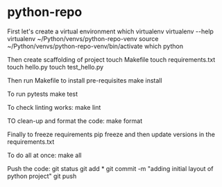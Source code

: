# python-repo
First let's create a virtual environment
which virtualenv
virtualenv --help
virtualenv ~/Python/venvs/python-repo-venv
source ~/Python/venvs/python-repo-venv/bin/activate
which python

Then create scaffolding of project
touch Makefile
touch requirements.txt
touch hello.py
touch test_hello.py

Then run Makefile to install pre-requisites
make install

To run pytests
make test

To check linting works:
make lint

TO clean-up and format the code:
make format

Finally to freeze requirements
pip freeze and then update versions in the requirements.txt

To do all at once:
make all

Push the code:
git status
git add *
git commit -m "adding initial layout of python project"
git push
